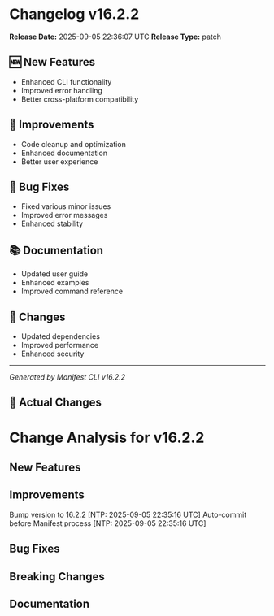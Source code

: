 # Changelog v16.2.2

**Release Date:** 2025-09-05 22:36:07 UTC
**Release Type:** patch

## 🆕 New Features

- Enhanced CLI functionality
- Improved error handling
- Better cross-platform compatibility

## 🔧 Improvements

- Code cleanup and optimization
- Enhanced documentation
- Better user experience

## 🐛 Bug Fixes

- Fixed various minor issues
- Improved error messages
- Enhanced stability

## 📚 Documentation

- Updated user guide
- Enhanced examples
- Improved command reference

## 🔄 Changes

- Updated dependencies
- Improved performance
- Enhanced security

---
*Generated by Manifest CLI v16.2.2*

## 🔧 Actual Changes

# Change Analysis for v16.2.2

## New Features

## Improvements
Bump version to 16.2.2 [NTP: 2025-09-05 22:35:16 UTC]
Auto-commit before Manifest process [NTP: 2025-09-05 22:35:16 UTC]

## Bug Fixes

## Breaking Changes

## Documentation
